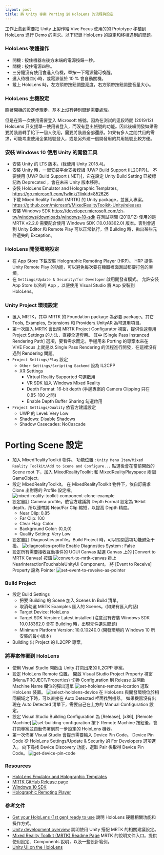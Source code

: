 ```yaml
---
layout: post
title: 將 Unity 專案 Porting 到 HoloLens 的流程與設定
---
```


工作上愈到需要把 Unity 上製作給 Vive Focus 使用的的 Prototype 移植到 HoloLens 進行 Demo 的需求。以下紀錄 HoloLens 的設定和移植遇到的問題。

<!--more-->

### HoloLens 硬體操作

* 開機 : 按住機器左後方末端的電源按鈕一秒。
* 關機 : 按住電源四秒。
* 三分鐘沒有使用會進入待機，單按一下電源鍵可喚醒。
* 進入待機四小時，或電源低於 10 % 會自動關機。
* 戴上 HoloLens 時，左方頭帶按鈕調整亮度，右方頭帶按鈕調整音量大小。

### HoloLens 主機設定

照著開機的設定步驟走，基本上沒有特別問題需要處理。

但是在第一次使用需要登入 Microsoft 帳號。因為在測試的這段時間 (2019/12) HoloLens 只支援單一使用者登入，而沒有登出帳號的功能。因此後續開發如果需要將裝置轉手給下一個人使用，需要將裝置全部還原。如果有多人之間共用的需求，可能考慮使用企業帳號登入，或是另外建一個開發用的共用帳號比較方便。

### 安裝 Windows 10 使用 Unity 的開發工具

* 安裝 Unity 的 LTS 版本。(我使用 Unity 2018.4)。
* 安裝 Unity 時，一起安裝平台支援模組 [UWP Build Support (IL2CPP)]。
  不要使用 [UWP Build Support (.NET)]，它在設定 Unity Build Setting 已被標記為 Deprecated ，會在未來 Unity 版本移除。
* 安裝 HoloLens Emulator and Holographic Templates。
  https://go.microsoft.com/fwlink/?linkid=852626
* 下載 Mixed Reality Toolkit (MRTK) 的 Unity package，並匯入專案。
  https://github.com/microsoft/MixedRealityToolkit-Unity/releases
* 安裝 Windows SDK
  https://developer.microsoft.com/zh-tw/windows/downloads/windows-10-sdk
  在測試期間 (2019/12) 使用的是 MRTK v2.2.0 需要配合使用 Windows SDK (10.0.18362.0) 版本。否則會遇到 Unity Editor 和 Remote Play 可以正常執行，但 Building 時，拋出某些元件遺失的 Exception。

### HoloLens 開發環境設定

* 在 App Store 下載安裝 Holographic Remoting Player (HRP)。
HRP 提供 Unity Remote Play 的功能，可以避免每次要在機器裡面測試都要打包的麻煩。
* 在 ```Settings/Update & Security/for Developer``` 啟用開發者模式。
允許安裝 App Store 以外的 App ，以便使用 Visual Studio 將 App 安裝到 HoloLens。

### Unity Project 環境設定

* 匯入 MRTK，其中 MRTK 的 Foundation package 為必要 package。其它 Tools, Examples, Extensions 和 Providers.UnityAR 為可選用項目。
* 第一次匯入 MRTK 會出現 MRTK Project Configurator 視窗，提供快速套用 Project Settings 的方法，直接全選套用。
  其中 [Single Pass Instanced Rendering Path] 選項，要看需求而定。手邊用來 Porting 的專案本來在 VIVE Focus 上就是以 Single Pass Rendering 的流程進行開發，在這裡沒有遇到 Rendering 問題。
* ```Project Settings/Play``` 設定
  * ```Other Settings/Scripting Backend``` 設為 IL2CPP
  * XR Settings
      - Virtual Reality Supported 勾選啟用
      - VR SDK 加入 Windows Mixed Reality
      - Depth Format: 16-bit depth (手邊專案的 Camera Clipping 只在 0.85-100 之間)
      - Enable Depth Buffer Sharing 勾選啟用
* ```Project Settings/Quality``` 依官方建議設定
  - UWP 的 Level: Very Low
  - Shadows: Disable Shadows
  - Shadow Casecades: NoCascade

# Porting Scene 設定
* 加入 MixedRealityToolkit 物件。
  功能位置 : ```Unity Menu Item/Mixed Reality Toolkit/Add to Scene and Configure...```
  點選後會在當前開啟的 Scene root 下，加入 MixedRealityToolkit 和 MixedRealityPlayspace 兩個 GameObject。
* 設定 MixedRealityToolkit。
  在 MixedRealityToolkit 物件下，依自訂需求 Clone 出對應的 Profile 設定檔。
  ![mixed-reality-toolkit-component-clone-example](/assets/img/post/2019/12/19/mixed-reality-toolkit-component-clone-example.png)
* 設定自訂 Camera profile。依官方建議將 Depth Format 設定為 16-bit depth，所以連帶將 Near/Far Clip 縮短，以提高 Depth 精度。
  - Near Clip: 0.85
  - Far Clip: 100
  - Clear Flag: Color
  - Background Color: (0,0,0)
  - Quality Setting: Very Low
* 設定自訂 Diagnostics profile。Build Project 時，可以關閉這項功能避免干擾。
  ![diagnostics-profile](/assets/img/post/2019/12/19/diagnostics-profile.png)
  Enable Diagnostics System : False
* 設定所有需要接收互動事件的 UGUI Canvas
  點選 Canvas 上的 [Convert to MRTK Canvas] 按鈕
  ![convert-to-mrtk-canvas](/assets/img/post/2019/12/19/convert-to-mrtk-canvas.png)
  掛上 NearInteractionTouchableUnityUI Component。
  將 [Event to Receive] Property 設為 Pointer
  ![set-event-to-reveive-as-pointer](/assets/img/post/2019/12/19/set-event-to-reveive-as-pointer.png)

### Build Project

* 設定 Build Settings
  - 把要 Building 的 Scene 加入 Scenes In Build 清單。
  - 取消勾選 MRTK Examples 匯入的 Scenes。(如果有匯入的話)
  - Target Device: HoloLens
  - Target SDK Version: Latest installed (注意沒有安裝 Windows SDK 10.0.18362.0 會在 Building 時，出現元件遺失問題)
  - Minimum Platform Version: 10.0.10240.0 (開發環境的 Windows 10 所安裝的最小版本)
* Building 出 Project 的 IL2CPP 專案。

### 將專案佈署到 HoloLens
* 使用 Visual Studio 開啟由 Unity 打包出來的 IL2CPP 專案。
* 設定 HoloLens Remote 位置。
  開啟 Visual Studio Project Property 視窗 (Menu/PROJECT/Properties)
  切換 Configuration 到 Release 並開啟 Machine Name 欄位的彈出選單
  ![set-hololens-remote-location](/assets/img/post/2019/12/19/set-hololens-remote-location.png)
  選取 HoloLens 裝置。
  ![select-hololens-device](/assets/img/post/2019/12/19/select-hololens-device.png)
  在 HoloLens 與開發環境位於相同網域之下時，可以直接在 Auto Detected 裡面找到機器。
  如果機器沒有出現在 Auto Detected 清單下，需要自己在上方的 Manual Configuration 設定。
* 設定 Visual Studio Building Configuration 為 [Release], [x86], [Remote Machine]
  ![set-building-configuration](/assets/img/post/2019/12/19/set-building-configuration.png)
  按下 Remote Machine 按鈕後，會打包專案並自動佈署到前一步設定的 HoloLens 機器。
* 第一次佈署 Visual Studio 會提示需要輸入 Device Pin Code。
  Device Pin Code 從 HoloLens Settings/Update & Security 的 For Developers 選項進入。
  向下尋找 Device Discovery 功能，選取 Pair 後取得 Device Pin Code。
  ![get-device-pin-code](/assets/img/post/2019/12/19/get-device-pin-code.jpg)

### Resources
* [HoloLens Emulator and Holographic Templates](https://go.microsoft.com/fwlink/?linkid=852626)
* [MRTK GitHub Release page](https://github.com/microsoft/MixedRealityToolkit-Unity/releases)
* [Windows 10 SDK](https://developer.microsoft.com/zh-tw/windows/downloads/windows-10-sdk)
* [Holographic Remoting Player](https://www.microsoft.com/en-us/p/holographic-remoting-player/9nblggh4sv40?activetab=pivot%3aoverviewtab)

### 參考文件

* [Get your HoloLens (1st gen) ready to use](https://docs.microsoft.com/en-us/hololens/hololens1-setup)
  說明 HoloLens 硬體相關功能和操作方式。
* [Unity development overview](https://docs.microsoft.com/en-us/windows/mixed-reality/unity-development-overview)
  說明使用 Unity 搭配 MRTK 的相關建議設定。
* [Mixed Reality Toolkit (MRTK) Readme Page](https://microsoft.github.io/MixedRealityToolkit-Unity/README.html)
  MRTK 的說明文件入口。提供使用設定、Components 說明，以及一些設計範例。
* [Unity UI on the HoloLens](https://forum.unity.com/threads/unity-ui-on-the-hololens.394629/)